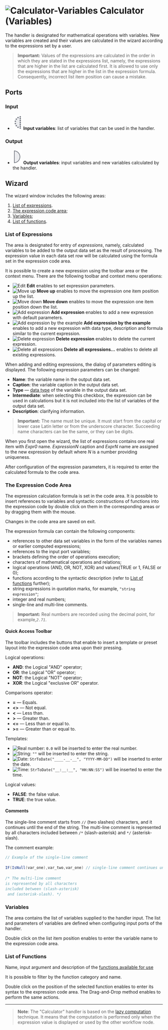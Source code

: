 # ![Calculator-Variables](../../images/icons/components/calc-variables_default.svg) Calculator (Variables)

The handler is designated for mathematical operations with variables. New variables are created and their values are calculated in the wizard according to the expressions set by a user.

> **Important:** Values of the expressions are calculated in the order in which they are stated in the expressions list, namely, the expressions that are higher in the list are calculated first. It is allowed to use only the expressions that are higher in the list in the expression formula. Consequently, incorrect list item position can cause a mistake.

## Ports

### Input

* ![Input variables](../../images/icons/app/node/ports/inputs-optional/variable_inactive.svg) **Input variables**: list of variables that can be used in the handler.

### Output

* ![Output variables](../../images/icons/app/node/ports/outputs/variable_inactive.svg) **Output variables**: input variables and new variables calculated by the handler.

## Wizard

The wizard window includes the following areas:

1. [List of expressions](#spisok-vyrazheniy).
2. [The expression code area](#oblast-koda-vyrazheniya);
3. [Variables](#peremennye);
4. [List of functions](#spisok-funktsiy).

### List of Expressions

The area is designated for entry of *expressions*, namely, calculated variables to be added to the output data set as the result of processing. The expression value in each data set row will be calculated using the formula set in the expression code area.

It is possible to create a new expression using the toolbar area or the context menu. There are the following toolbar and context menu operations:

* ![Edit](../../images/icons/toolbar-controls/edit_default.svg) **Edit** enables to set expression parameters.
* ![Move up](../../images/icons/toolbar-controls/up_default.svg) **Move up** enables to move the expression one item position up the list.
* ![Move down](../../images/icons/toolbar-controls/down_default.svg) **Move down** enables to move the expression one item position down the list.
* ![Add expression](../../images/icons/toolbar-controls/plus_default.svg) **Add expression** enables to add a new expression with default parameters.
* ![Add expression by the example](../../images/icons/toolbar-controls/clone_default.svg) **Add expression by the example** enables to add a new expression with data type, description and formula similar to the current expression.
* ![Delete expression](../../images/icons/toolbar-controls/delete_default.svg) **Delete expression** enables to delete the current expression.
* ![Delete all expressions](../../images/icons/toolbar-controls/delete-all_default.svg) **Delete all expressions…** enables to delete all existing expressions.

When adding and editing expressions, the dialog of parameters editing is displayed. The following expression parameters can be changed:

* **Name**: the variable name in the output data set.
* **Caption**: the variable caption in the output data set.
* **Type** — [data type](../../data/datatype.md) of the variable in the output data set.
* **Intermediate**: when selecting this checkbox, the expression can be used in calculations but it is not included into the list of variables of the output data set.
* **Description**: clarifying information.

> **Important:** The name must be unique. It must start from the capital or lower case Latin letter or from the underscore character. Succeeding name characters can be the same, or they can be digits.

When you first open the wizard, the list of expressions contains one real item with *Expr0* name. *ExpressionN* caption and *ExprN* name are assigned to the new expression by default where *N* is a number providing uniqueness.

After configuration of the expression parameters, it is required to enter the calculated formula to the code area.

### The Expression Code Area

The expression calculation formula is set in the code area. It is possible to insert references to variables and syntactic constructions of functions into the expression code by double click on them in the corresponding areas or by dragging them with the mouse.

Changes in the code area are saved on exit.

The expression formula can contain the following components:

* references to other data set variables in the form of the variables names or earlier computed expressions;
* references to the input port variables;
* brackets defining the order of operations execution;
* characters of mathematical operations and relations;
* logical operations (AND, OR, NOT, XOR) and values(TRUE or 1, FALSE or 0);
* functions according to the syntactic description (refer to [List of functions](#spisok-funktsiy) further);
* string expressions in quotation marks, for example, `"string expression"`;
* integer and real numbers;
* single-line and multi-line comments.

> **Important:** Real numbers are recorded using the decimal point, for example,*`2.71`*.

#### Quick Access Toolbar

The toolbar includes the buttons that enable to insert a template or preset layout into the expression code area upon their pressing.

Logical operations:

* **AND**: the Logical "AND" operator;
* **OR**: the Logical "OR" operator;
* **NOT**: the Logical "NOT" operator;
* **XOR**: the Logical "exclusive OR" operator.

Comparisons operator:

* **=** — Equals.
* **<>** — Not equal.
* **<** — Less than.
* **>** — Greater than.
* **<=** — Less than or equal to.
* **>=** — Greater than or equal to.

Templates:

* ![Real number](../../images/icons/toolbar-controls/type-float_default.svg): `0.0` will be inserted to enter the real number.
* ![String](../../images/icons/toolbar-controls/type-string_default.svg): `""` will be inserted to enter the string.
* ![Date](../../images/icons/toolbar-controls/type-date_default.svg): `StrToDate("____-__-__", "YYYY-MM-DD")` will be inserted to enter the date.
* ![Time](../../images/icons/toolbar-controls/type-time_default.svg): `StrToDate("__:__:__", "HH:NN:SS")` will be inserted to enter the time.

Logical values:

* **FALSE**: the false value.
* **TRUE**: the true value.

#### Comments

The single-line comment starts from `//` (two slashes) characters, and it continues until the end of the string. The multi-line comment is represented by all characters included between `/*` (slash-asterisk) and `*/` (asterisk-slash).

The comment example:

```java
// Example of the single-line comment

IF(IsNull(var_one),var_two,var_one) // single-line comment continues until the end of the string

/* The multi-line comment
is represented by all characters
included between (slash-asterisk)
 and (asterisk-slash). */
```

### Variables

The area contains the list of variables supplied to the handler input. The list and parameters of variables are defined when configuring input ports of the handler.

Double click on the list item position enables to enter the variable name to the expression code area.

### List of Functions

Name, input argument and description of the [functions available for use](../func/calc-func/README.md)

It is possible to filter by the function category and name.

Double click on the position of the selected function enables to enter its syntax to the expression code area. The Drag-and-Drop method enables to perform the same actions.

---

> **Note**: The "Calculator" handler is based on the [lazy computation](https://wiki.loginom.ru/articles/lazy-evaluation.html) technique. It means that the computation is performed only when the expression value is displayed or used by the other workflow node.

